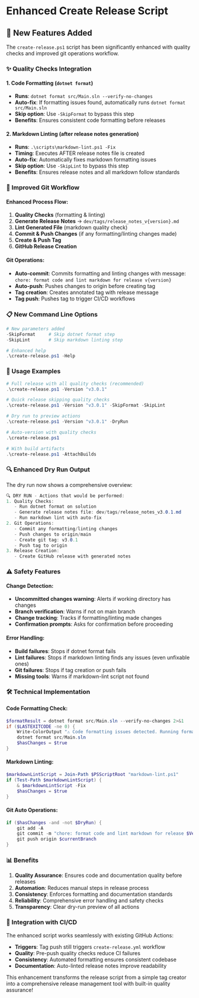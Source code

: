 # Enhanced Create Release Script

## 🚀 New Features Added

The `create-release.ps1` script has been significantly enhanced with quality checks and improved git operations workflow.

### ✨ Quality Checks Integration

#### 1. **Code Formatting** (`dotnet format`)

- **Runs**: `dotnet format src/Main.sln --verify-no-changes`
- **Auto-fix**: If formatting issues found, automatically runs `dotnet format src/Main.sln`
- **Skip option**: Use `-SkipFormat` to bypass this step
- **Benefits**: Ensures consistent code formatting before releases

#### 2. **Markdown Linting** (after release notes generation)

- **Runs**: `.\scripts\markdown-lint.ps1 -Fix`
- **Timing**: Executes AFTER release notes file is created
- **Auto-fix**: Automatically fixes markdown formatting issues
- **Skip option**: Use `-SkipLint` to bypass this step
- **Benefits**: Ensures release notes and all markdown follow standards

### 🔄 Improved Git Workflow

#### Enhanced Process Flow:

1. **Quality Checks** (formatting & linting)
2. **Generate Release Notes** → `dev/tags/release_notes_v{version}.md`
3. **Lint Generated File** (markdown quality check)
4. **Commit & Push Changes** (if any formatting/linting changes made)
5. **Create & Push Tag**
6. **GitHub Release Creation**

#### Git Operations:

- **Auto-commit**: Commits formatting and linting changes with message: `chore: format code and lint markdown for release v{version}`
- **Auto-push**: Pushes changes to origin before creating tag
- **Tag creation**: Creates annotated tag with release message
- **Tag push**: Pushes tag to trigger CI/CD workflows

### 📋 New Command Line Options

```powershell
# New parameters added
-SkipFormat     # Skip dotnet format step
-SkipLint       # Skip markdown linting step

# Enhanced help
.\create-release.ps1 -Help
```

### 🎯 Usage Examples

```powershell
# Full release with all quality checks (recommended)
.\create-release.ps1 -Version "v3.0.1"

# Quick release skipping quality checks
.\create-release.ps1 -Version "v3.0.1" -SkipFormat -SkipLint

# Dry run to preview actions
.\create-release.ps1 -Version "v3.0.1" -DryRun

# Auto-version with quality checks
.\create-release.ps1

# With build artifacts
.\create-release.ps1 -AttachBuilds
```

### 🔍 Enhanced Dry Run Output

The dry run now shows a comprehensive overview:

```cs
🔍 DRY RUN - Actions that would be performed:
1. Quality Checks:
   - Run dotnet format on solution
   - Generate release notes file: dev/tags/release_notes_v3.0.1.md
   - Run markdown lint with auto-fix
2. Git Operations:
   - Commit any formatting/linting changes
   - Push changes to origin/main
   - Create git tag: v3.0.1
   - Push tag to origin
3. Release Creation:
   - Create GitHub release with generated notes
```

### ⚠️ Safety Features

#### Change Detection:

- **Uncommitted changes warning**: Alerts if working directory has changes
- **Branch verification**: Warns if not on main branch
- **Change tracking**: Tracks if formatting/linting made changes
- **Confirmation prompts**: Asks for confirmation before proceeding

#### Error Handling:

- **Build failures**: Stops if dotnet format fails
- **Lint failures**: Stops if markdown linting finds any issues (even unfixable ones)
- **Git failures**: Stops if tag creation or push fails
- **Missing tools**: Warns if markdown-lint script not found

### 🛠️ Technical Implementation

#### Code Formatting Check:

```powershell
$formatResult = dotnet format src/Main.sln --verify-no-changes 2>&1
if ($LASTEXITCODE -ne 0) {
    Write-ColorOutput "⚠️ Code formatting issues detected. Running format..." "Yellow"
    dotnet format src/Main.sln
    $hasChanges = $true
}
```

#### Markdown Linting:

```powershell
$markdownLintScript = Join-Path $PSScriptRoot "markdown-lint.ps1"
if (Test-Path $markdownLintScript) {
    & $markdownLintScript -Fix
    $hasChanges = $true
}
```

#### Git Auto Operations:

```powershell
if ($hasChanges -and -not $DryRun) {
    git add -A
    git commit -m "chore: format code and lint markdown for release $Version"
    git push origin $currentBranch
}
```

### 📊 Benefits

1. **Quality Assurance**: Ensures code and documentation quality before releases
2. **Automation**: Reduces manual steps in release process
3. **Consistency**: Enforces formatting and documentation standards
4. **Reliability**: Comprehensive error handling and safety checks
5. **Transparency**: Clear dry-run preview of all actions

### 🔄 Integration with CI/CD

The enhanced script works seamlessly with existing GitHub Actions:

- **Triggers**: Tag push still triggers `create-release.yml` workflow
- **Quality**: Pre-push quality checks reduce CI failures
- **Consistency**: Automated formatting ensures consistent codebase
- **Documentation**: Auto-linted release notes improve readability

This enhancement transforms the release script from a simple tag creator into a comprehensive release management tool with built-in quality assurance!
